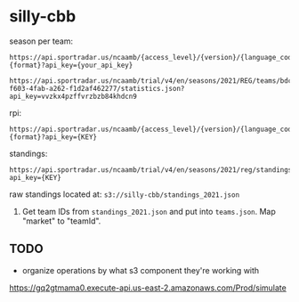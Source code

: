 # silly-cbb


season per team:
```
https://api.sportradar.us/ncaamb/{access_level}/{version}/{language_code}/seasons/{season_year}/{ncaamb_season}/teams/{team_id}/statistics.{format}?api_key={your_api_key}
```

```
https://api.sportradar.us/ncaamb/trial/v4/en/seasons/2021/REG/teams/bdc2561d-f603-4fab-a262-f1d2af462277/statistics.json?api_key=vvzkx4pzffvrzbzb84khdcn9
```


rpi:
```
https://api.sportradar.us/ncaamb/{access_level}/{version}/{language_code}/rpi/{season_year}/rankings.{format}?api_key={KEY}
```

standings:
```
https://api.sportradar.us/ncaamb/trial/v4/en/seasons/2021/reg/standings.json?api_key={KEY}
```

raw standings located at: `s3://silly-cbb/standings_2021.json`

1. Get team IDs from `standings_2021.json` and put into `teams.json`. Map "market" to "teamId".

## TODO

* organize operations by what s3 component they're working with


https://gq2gtmama0.execute-api.us-east-2.amazonaws.com/Prod/simulate

